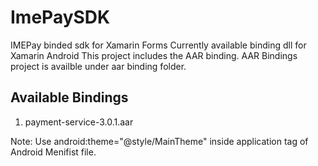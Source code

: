 # ImePaySDK
IMEPay binded sdk for Xamarin Forms
Currently available binding dll for Xamarin Android
This project includes the AAR binding.
AAR Bindings project is availble under aar binding folder.

## Available Bindings
1) payment-service-3.0.1.aar

Note: Use android:theme="@style/MainTheme" inside application tag of Android Menifist file.
